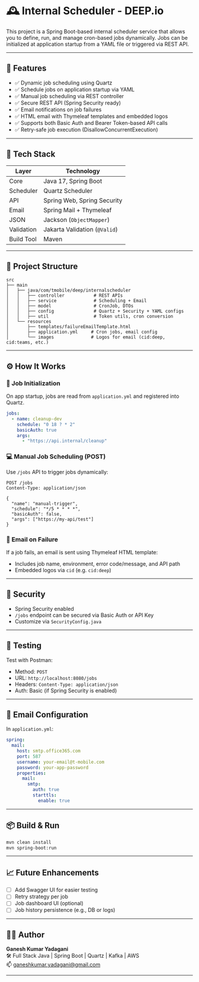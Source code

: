 # 🕰️ Internal Scheduler - DEEP.io

This project is a Spring Boot-based internal scheduler service that allows you to define, run, and manage cron-based jobs dynamically. Jobs can be initialized at application startup from a YAML file or triggered via REST API.

---

## 🚀 Features

- ✅ Dynamic job scheduling using Quartz
- ✅ Schedule jobs on application startup via YAML
- ✅ Manual job scheduling via REST controller
- ✅ Secure REST API (Spring Security ready)
- ✅ Email notifications on job failures
- ✅ HTML email with Thymeleaf templates and embedded logos
- ✅ Supports both Basic Auth and Bearer Token-based API calls
- ✅ Retry-safe job execution (DisallowConcurrentExecution)

---

## 🧰 Tech Stack

| Layer      | Technology                         |
|------------|-------------------------------------|
| Core       | Java 17, Spring Boot                |
| Scheduler  | Quartz Scheduler                    |
| API        | Spring Web, Spring Security         |
| Email      | Spring Mail + Thymeleaf             |
| JSON       | Jackson (`ObjectMapper`)            |
| Validation | Jakarta Validation (`@Valid`)       |
| Build Tool | Maven                               |

---

## 📂 Project Structure

```
src
├── main
│   ├── java/com/tmobile/deep/internalscheduler
│   │   ├── controller           # REST APIs
│   │   ├── service              # Scheduling + Email
│   │   ├── model                # CronJob, DTOs
│   │   ├── config               # Quartz + Security + YAML configs
│   │   ├── util                 # Token utils, cron conversion
│   └── resources
│       ├── templates/failureEmailTemplate.html
│       ├── application.yml     # Cron jobs, email config
│       └── images              # Logos for email (cid:deep, cid:teams, etc.)
```

---

## ⚙️ How It Works

### 🔁 Job Initialization

On app startup, jobs are read from `application.yml` and registered into Quartz.

```yaml
jobs:
  - name: cleanup-dev
    schedule: "0 18 ? * 2"
    basicAuth: true
    args:
      - "https://api.internal/cleanup"
```

### 💻 Manual Job Scheduling (POST)

Use `/jobs` API to trigger jobs dynamically:

```http
POST /jobs
Content-Type: application/json

{
  "name": "manual-trigger",
  "schedule": "*/5 * * * *",
  "basicAuth": false,
  "args": ["https://my-api/test"]
}
```

### 📩 Email on Failure

If a job fails, an email is sent using Thymeleaf HTML template:

- Includes job name, environment, error code/message, and API path
- Embedded logos via `cid` (e.g. `cid:deep`)

---

## 🔐 Security

- Spring Security enabled
- `/jobs` endpoint can be secured via Basic Auth or API Key
- Customize via `SecurityConfig.java`

---

## 🧪 Testing

Test with Postman:

- Method: `POST`
- URL: `http://localhost:8080/jobs`
- Headers: `Content-Type: application/json`
- Auth: Basic (if Spring Security is enabled)

---

## 📧 Email Configuration

In `application.yml`:

```yaml
spring:
  mail:
    host: smtp.office365.com
    port: 587
    username: your-email@t-mobile.com
    password: your-app-password
    properties:
      mail:
        smtp:
          auth: true
          starttls:
            enable: true
```

---

## 📦 Build & Run

```bash
mvn clean install
mvn spring-boot:run
```

---

## 📈 Future Enhancements

- [ ] Add Swagger UI for easier testing
- [ ] Retry strategy per job
- [ ] Job dashboard UI (optional)
- [ ] Job history persistence (e.g., DB or logs)

---

## 👨‍💻 Author

**Ganesh Kumar Yadagani**  
🛠️ Full Stack Java | Spring Boot | Quartz | Kafka | AWS  
📫 ganeshkumar.yadagani@gmail.com

---